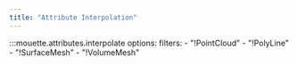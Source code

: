 ```yaml
---
title: "Attribute Interpolation"
---
```


:::mouette.attributes.interpolate
    options:
        filters:
        - "!PointCloud"
        - "!PolyLine"
        - "!SurfaceMesh"
        - "!VolumeMesh"